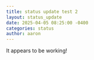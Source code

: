 ```yaml
---
title: status update test 2
layout: status_update
date: 2025-04-05 08:25:00 -0400
categories: status
author: aaron
---
```

It appears to be working!